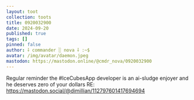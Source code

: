 ```yaml
---
layout: toot
collection: toots
title: 0920032900
date: 2024-09-20
published: true
tags: []
pinned: false
author: ⸸ commander ░ nova ⸸ :~$
avatar: /img/avatar/daemon.jpeg
mastodon: https://mastodon.online/@cmdr_nova/0920032900
---
```


Regular reminder the #IceCubesApp developer is an ai-sludge enjoyer and he deserves zero of your dollars RE: https://mastodon.social/@dimillian/112797601417694694
